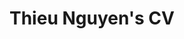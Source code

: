 ---
layout: cv/cv_pdf
title: Thieu Nguyen's CV
permalink: /members/thieunguyen5991/cv-pdf.html
cv_pdf: /assets/pdf/cv/thieunguyen5991.pdf
---